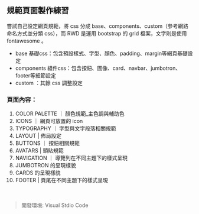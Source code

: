 ## 規範頁面製作練習
嘗試自己設定網頁規範，將 css 分成 base、components、custom（參考網路命名方式並分類 css），而 RWD 是運用 bootstrap 的 grid 檔案，文字則是使用 fontawesome 。
* base 基礎css：包含預設樣式、字型、顏色、padding、margin等網頁基礎設定
* components 組件css：包含按鈕、圖像、card、navbar、jumbotron、footer等細節設定
* custom ：其餘 css 調整設定
### 頁面內容：
1. COLOR PALETTE ｜ 顏色規範_主色調與輔助色
2. ICONS ｜ 網頁可放置的 icon
3. TYPOGRAPHY ｜ 字型與文字段落相關規範
4. LAYOUT | 佈局設定
5. BUTTONS ｜ 按鈕相關規範
6. AVATARS | 頭貼規範
7. NAVIGATION ｜ 導覽列在不同主題下的樣式呈現
8. JUMBOTRON 的呈現樣貌
9. CARDS 的呈現樣貌
10. FOOTER | 頁尾在不同主題下的樣式呈現
<br><br><br>
> 開發環境: Visual Stdio Code
